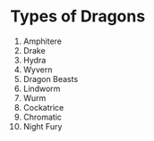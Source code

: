 # Types of Dragons

1. Amphitere
2. Drake
3. Hydra
4. Wyvern
5. Dragon Beasts
6. Lindworm
7. Wurm
8. Cockatrice
9. Chromatic
10. Night Fury
